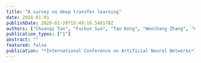 ```yaml
---
title: "A survey on deep transfer learning"
date: 2018-01-01
publishDate: 2020-01-20T15:49:16.548178Z
authors: ["Chuanqi Tan", "Fuchun Sun", "Tao Kong", "Wenchang Zhang", "Chao Yang", "Chunfang Liu"]
publication_types: ["1"]
abstract: ""
featured: false
publication: "*International Conference on Artificial Neural Networks*"
---
```



